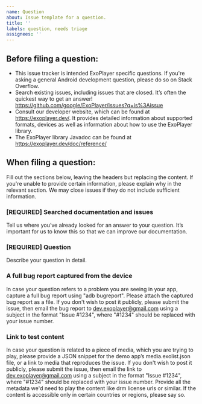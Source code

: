 ```yaml
---
name: Question
about: Issue template for a question.
title: ''
labels: question, needs triage
assignees: ''
---
```


Before filing a question:
-----------------------
- This issue tracker is intended ExoPlayer specific questions. If you're asking
  a general Android development question, please do so on Stack Overflow.
- Search existing issues, including issues that are closed. It’s often the
  quickest way to get an answer!
  https://github.com/google/ExoPlayer/issues?q=is%3Aissue
- Consult our developer website, which can be found at https://exoplayer.dev/.
  It provides detailed information about supported formats, devices as well as
  information about how to use the ExoPlayer library.
- The ExoPlayer library Javadoc can be found at
  https://exoplayer.dev/doc/reference/

When filing a question:
-----------------------
Fill out the sections below, leaving the headers but replacing the content. If
you're unable to provide certain information, please explain why in the relevant
section. We may close issues if they do not include sufficient information.

### [REQUIRED] Searched documentation and issues
Tell us where you’ve already looked for an answer to your question. It’s
important for us to know this so that we can improve our documentation.

### [REQUIRED] Question
Describe your question in detail.

### A full bug report captured from the device
In case your question refers to a problem you are seeing in your app, capture a
full bug report using "adb bugreport". Please attach the captured bug report as
a file. If you don't wish to post it publicly, please submit the issue, then
email the bug report to dev.exoplayer@gmail.com using a subject in the format
"Issue #1234", where "#1234" should be replaced with your issue number.

### Link to test content
In case your question is related to a piece of media, which you are trying to
play, please provide a JSON snippet for the demo app’s media.exolist.json file,
or a link to media that reproduces the issue. If you don't wish to post it
publicly, please submit the issue, then email the link to
dev.exoplayer@gmail.com using a subject in the format "Issue #1234", where
"#1234" should be replaced with your issue number. Provide all the metadata we'd
need to play the content like drm license urls or similar. If the content is
accessible only in certain countries or regions, please say so.
